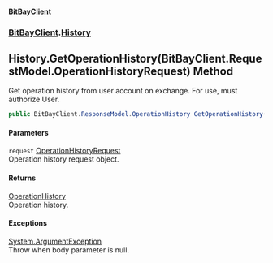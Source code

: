 #### [BitBayClient](./index.md 'index')
### [BitBayClient](./BitBayClient.md 'BitBayClient').[History](./BitBayClient-History.md 'BitBayClient.History')
## History.GetOperationHistory(BitBayClient.RequestModel.OperationHistoryRequest) Method
Get operation history from user account on exchange. For use, must authorize User.  
```csharp
public BitBayClient.ResponseModel.OperationHistory GetOperationHistory(BitBayClient.RequestModel.OperationHistoryRequest request);
```
#### Parameters
<a name='BitBayClient-History-GetOperationHistory(BitBayClient-RequestModel-OperationHistoryRequest)-request'></a>
`request` [OperationHistoryRequest](./BitBayClient-RequestModel-OperationHistoryRequest.md 'BitBayClient.RequestModel.OperationHistoryRequest')  
Operation history request object.  
  
#### Returns
[OperationHistory](./BitBayClient-ResponseModel-OperationHistory.md 'BitBayClient.ResponseModel.OperationHistory')  
Operation history.  
#### Exceptions
[System.ArgumentException](https://docs.microsoft.com/en-us/dotnet/api/System.ArgumentException 'System.ArgumentException')  
Throw when body parameter is null.  

